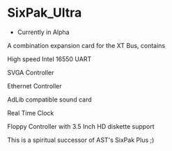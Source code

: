 # SixPak_Ultra
- Currently in Alpha

A combination expansion card for the XT Bus, contains
  
  High speed Intel 16550 UART
  
  SVGA Controller
  
  Ethernet Controller
  
  AdLib compatible sound card
  
  Real Time Clock
  
  Floppy Controller with 3.5 Inch HD diskette support
  
This is a spiritual successor of AST's SixPak Plus ;)
